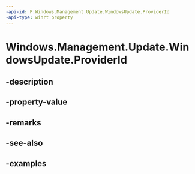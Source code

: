 ```yaml
---
-api-id: P:Windows.Management.Update.WindowsUpdate.ProviderId
-api-type: winrt property
---
```


# Windows.Management.Update.WindowsUpdate.ProviderId

<!--
public string ProviderId { get; }
-->


## -description

## -property-value

## -remarks

## -see-also

## -examples


